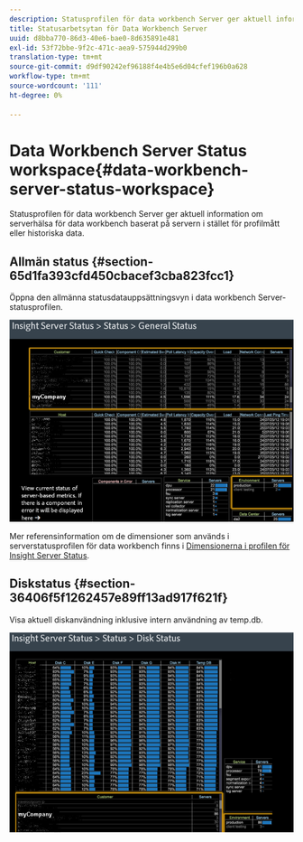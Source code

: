 ```yaml
---
description: Statusprofilen för data workbench Server ger aktuell information om serverhälsa för data workbench baserat på servern i stället för profilmått eller historiska data.
title: Statusarbetsytan för Data Workbench Server
uuid: d8bba770-86d3-40e6-bae0-8d635891e481
exl-id: 53f72bbe-9f2c-471c-aea9-575944d299b0
translation-type: tm+mt
source-git-commit: d9df90242ef96188f4e4b5e6d04cfef196b0a628
workflow-type: tm+mt
source-wordcount: '111'
ht-degree: 0%

---
```


# Data Workbench Server Status workspace{#data-workbench-server-status-workspace}

Statusprofilen för data workbench Server ger aktuell information om serverhälsa för data workbench baserat på servern i stället för profilmått eller historiska data.

## Allmän status {#section-65d1fa393cfd450cbacef3cba823fcc1}

Öppna den allmänna statusdatauppsättningsvyn i data workbench Server-statusprofilen.

![](assets/Managing_Server_Status.png)

Mer referensinformation om de dimensioner som används i serverstatusprofilen för data workbench finns i [Dimensionerna i profilen för Insight Server Status](../../../home/monitoring-installation/monitoring-appendix/monitoring-servers-profile.md#concept-8cbeb91e99bc42e2b52b22d551423f8a).

## Diskstatus {#section-36406f5f1262457e89ff13ad917f621f}

Visa aktuell diskanvändning inklusive intern användning av temp.db.

![](assets/Managing_Server_DiskStatus.png)
